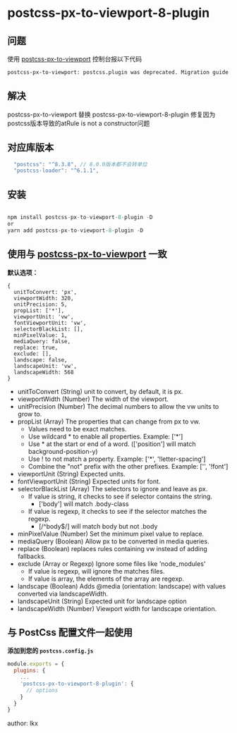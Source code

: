
# postcss-px-to-viewport-8-plugin

## 问题

使用 [postcss-px-to-viewport](https://github.com/evrone/postcss-px-to-viewport) 控制台报以下代码

```bash
postcss-px-to-viewport: postcss.plugin was deprecated. Migration guide: https://evilmartians.com/chronicles/postcss-8-plugin-migration
```

## 解决

postcss-px-to-viewport 替换 postcss-px-to-viewport-8-plugin
修复因为postcss版本导致的atRule is not a constructor问题

## 对应库版本

```js
  "postcss": "^8.3.8", // 8.0.0版本都不会转单位
  "postcss-loader": "^6.1.1",
```

## 安装

```js

npm install postcss-px-to-viewport-8-plugin -D
or
yarn add postcss-px-to-viewport-8-plugin -D
```

## 使用与 [postcss-px-to-viewport](https://www.npmjs.com/package/postcss-px-to-viewport) 一致

**默认选项：**

```
{
  unitToConvert: 'px',
  viewportWidth: 320,
  unitPrecision: 5,
  propList: ['*'],
  viewportUnit: 'vw',
  fontViewportUnit: 'vw',
  selectorBlackList: [],
  minPixelValue: 1,
  mediaQuery: false,
  replace: true,
  exclude: [],
  landscape: false,
  landscapeUnit: 'vw',
  landscapeWidth: 568
}
```

- unitToConvert (String) unit to convert, by default, it is px.
- viewportWidth (Number) The width of the viewport.
- unitPrecision (Number) The decimal numbers to allow the vw units to grow to.
- propList (Array) The properties that can change from px to vw.
  - Values need to be exact matches.
  - Use wildcard * to enable all properties. Example: ['*']
  - Use * at the start or end of a word. (['position'] will match background-position-y)
  - Use ! to not match a property. Example: ['*', '!letter-spacing']
  - Combine the "not" prefix with the other prefixes. Example: ['', '!font']
- viewportUnit (String) Expected units.
- fontViewportUnit (String) Expected units for font.
- selectorBlackList (Array) The selectors to ignore and leave as px.
  - If value is string, it checks to see if selector contains the string.
    - ['body'] will match .body-class
  - If value is regexp, it checks to see if the selector matches the regexp.
    - [/^body$/] will match body but not .body
- minPixelValue (Number) Set the minimum pixel value to replace.
- mediaQuery (Boolean) Allow px to be converted in media queries.
- replace (Boolean) replaces rules containing vw instead of adding fallbacks.
- exclude (Array or Regexp) Ignore some files like 'node_modules'
  - If value is regexp, will ignore the matches files.
  - If value is array, the elements of the array are regexp.
- landscape (Boolean) Adds @media (orientation: landscape) with values converted via landscapeWidth.
- landscapeUnit (String) Expected unit for landscape option
- landscapeWidth (Number) Viewport width for landscape orientation.

## 与 PostCss 配置文件一起使用

**添加到您的 `postcss.config.js`**

```js
module.exports = {
  plugins: {
    ...
    'postcss-px-to-viewport-8-plugin': {
      // options
    }
  }
}
```

author: lkx
